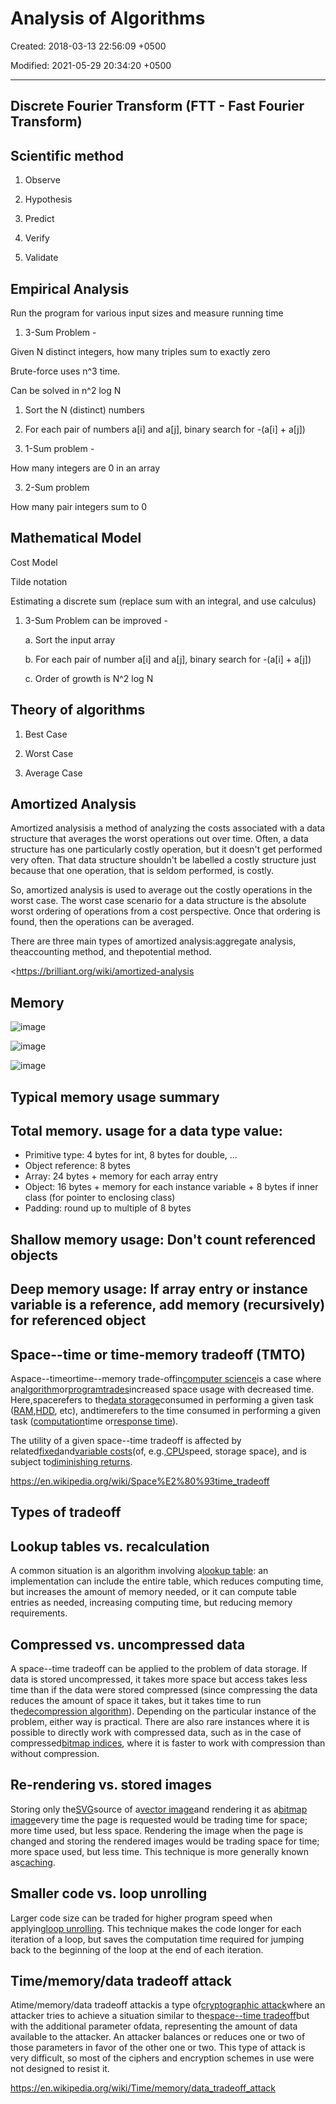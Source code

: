 # Analysis of Algorithms

Created: 2018-03-13 22:56:09 +0500

Modified: 2021-05-29 20:34:20 +0500

---

## Discrete Fourier Transform (FTT - Fast Fourier Transform)

## Scientific method

1.  Observe

2.  Hypothesis

3.  Predict

4.  Verify

5.  Validate

## Empirical Analysis

Run the program for various input sizes and measure running time

1.  3-Sum Problem -

Given N distinct integers, how many triples sum to exactly zero

Brute-force uses n^3 time.

Can be solved in n^2 log N

1.  Sort the N (distinct) numbers

2.  For each pair of numbers a[i] and a[j], binary search for -(a[i] + a[j])

2.  1-Sum problem -

How many integers are 0 in an array

3.  2-Sum problem

How many pair integers sum to 0

## Mathematical Model

Cost Model

Tilde notation

Estimating a discrete sum (replace sum with an integral, and use calculus)

1.  3-Sum Problem can be improved -

    a.  Sort the input array

    b.  For each pair of number a[i] and a[j], binary search for -(a[i] + a[j])

    c.  Order of growth is N^2 log N

## Theory of algorithms

1.  Best Case

2.  Worst Case

3.  Average Case

## Amortized Analysis

Amortized analysisis a method of analyzing the costs associated with a data structure that averages the worst operations out over time. Often, a data structure has one particularly costly operation, but it doesn't get performed very often. That data structure shouldn't be labelled a costly structure just because that one operation, that is seldom performed, is costly.

So, amortized analysis is used to average out the costly operations in the worst case. The worst case scenario for a data structure is the absolute worst ordering of operations from a cost perspective. Once that ordering is found, then the operations can be averaged.

There are three main types of amortized analysis:aggregate analysis, theaccounting method, and thepotential method.

<https://brilliant.org/wiki/amortized-analysis

## Memory

![image](media/Analysis-of-Algorithms-image1.png)

![image](media/Analysis-of-Algorithms-image2.png)

![image](media/Analysis-of-Algorithms-image3.png)

## Typical memory usage summary

## Total memory. usage for a data type value:
-   Primitive type: 4 bytes for int, 8 bytes for double, ...
-   Object reference: 8 bytes
-   Array: 24 bytes + memory for each array entry
-   Object: 16 bytes + memory for each instance variable + 8 bytes if inner class (for pointer to enclosing class)
-   Padding: round up to multiple of 8 bytes

## Shallow memory usage: Don't count referenced objects

## Deep memory usage: If array entry or instance variable is a reference, add memory (recursively) for referenced object

## Space--time or time-memory tradeoff (TMTO)

Aspace--timeortime--memory trade-offin[computer science](https://en.wikipedia.org/wiki/Computer_science)is a case where an[algorithm](https://en.wikipedia.org/wiki/Algorithm)or[program](https://en.wikipedia.org/wiki/Computer_program)[trades](https://en.wikipedia.org/wiki/Trade-off)increased space usage with decreased time. Here,spacerefers to the[data storage](https://en.wikipedia.org/wiki/Computer_storage)consumed in performing a given task ([RAM](https://en.wikipedia.org/wiki/Dynamic_random-access_memory),[HDD](https://en.wikipedia.org/wiki/Hard_disk_drive), etc), andtimerefers to the time consumed in performing a given task ([computation](https://en.wikipedia.org/wiki/Time_complexity)time or[response time](https://en.wikipedia.org/wiki/Response_time_(technology))).

The utility of a given space--time tradeoff is affected by related[fixed](https://en.wikipedia.org/wiki/Fixed_cost)and[variable costs](https://en.wikipedia.org/wiki/Variable_costs)(of, e.g.,[CPU](https://en.wikipedia.org/wiki/CPU)speed, storage space), and is subject to[diminishing returns](https://en.wikipedia.org/wiki/Diminishing_returns).

<https://en.wikipedia.org/wiki/Space%E2%80%93time_tradeoff>

## Types of tradeoff

## Lookup tables vs. recalculation

A common situation is an algorithm involving a[lookup table](https://en.wikipedia.org/wiki/Lookup_table): an implementation can include the entire table, which reduces computing time, but increases the amount of memory needed, or it can compute table entries as needed, increasing computing time, but reducing memory requirements.

## Compressed vs. uncompressed data

A space--time tradeoff can be applied to the problem of data storage. If data is stored uncompressed, it takes more space but access takes less time than if the data were stored compressed (since compressing the data reduces the amount of space it takes, but it takes time to run the[decompression algorithm](https://en.wikipedia.org/wiki/Data_compression)). Depending on the particular instance of the problem, either way is practical. There are also rare instances where it is possible to directly work with compressed data, such as in the case of compressed[bitmap indices](https://en.wikipedia.org/wiki/Bitmap_index), where it is faster to work with compression than without compression.

## Re-rendering vs. stored images

Storing only the[SVG](https://en.wikipedia.org/wiki/Scalable_Vector_Graphics)source of a[vector image](https://en.wikipedia.org/wiki/Vector_graphics)and rendering it as a[bitmap image](https://en.wikipedia.org/wiki/Bitmap)every time the page is requested would be trading time for space; more time used, but less space. Rendering the image when the page is changed and storing the rendered images would be trading space for time; more space used, but less time. This technique is more generally known as[caching](https://en.wikipedia.org/wiki/Cache_(computing)).

## Smaller code vs. loop unrolling

Larger code size can be traded for higher program speed when applying[loop unrolling](https://en.wikipedia.org/wiki/Loop_unrolling). This technique makes the code longer for each iteration of a loop, but saves the computation time required for jumping back to the beginning of the loop at the end of each iteration.

## Time/memory/data tradeoff attack

Atime/memory/data tradeoff attackis a type of[cryptographic attack](https://en.wikipedia.org/wiki/Cryptanalysis)where an attacker tries to achieve a situation similar to the[space--time tradeoff](https://en.wikipedia.org/wiki/Space%E2%80%93time_tradeoff)but with the additional parameter ofdata, representing the amount of data available to the attacker. An attacker balances or reduces one or two of those parameters in favor of the other one or two. This type of attack is very difficult, so most of the ciphers and encryption schemes in use were not designed to resist it.

<https://en.wikipedia.org/wiki/Time/memory/data_tradeoff_attack>
